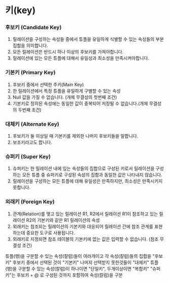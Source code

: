 # 키(key)

### 후보키 (Candidate Key)
1. 릴레이션을 구성하는 속성들 중에서 튜플을 유일하게 식별할 수 있는 속성들의 부분집합을 의미합니다.
2. 모든 릴레이션은 반드시 하나 이상의 후보키를 가져야합니다.
3. 릴레이션에 있는 모든 튜플에 대해서 유일성과 최소성을 만족시켜야합니다.

### 기본키 (Primary Key)
1. 후보키 중에서 선택한 주키(Main Key)
2. 한 릴레이션에서 특정 튜플을 유일하게 구별할 수 있는 속성
3. Null 값을 가질 수 없습니다. (개체 무결성의 첫번째 조건)
4. 기본키로 정의된 속성에는 동일한 값이 중복되어 저장될 수 없습니다.(개체 무결성의 두번째 조건)

### 대체키 (Alternate Key)
1. 후보키가 둘 이상일 때 기본키를 제외한 나머지 후보키들을 말합니다.
2. 보조키라고도 합니다.

### 슈퍼키 (Super Key)
1. 슈퍼키는 한 릴레이션 내에 있는 속성들의 집합으로 구성된 키로서 릴레이션을 구성하는 모든 튜플 중 슈퍼키로 구성된 속성의 집합과 동일한 값은 나타내지 않습니다.
2. 릴레이션을 구성하는 모든 튜플에 대해 유일성은 만족하지만, 최소성은 만족시키지 못합니다.

### 외래키 (Foreign Key)
1. 관계(Relation)를 맺고 있는 릴레이션 R1, R2에서 릴레이션 R1이 참조하고 있는 릴레이션 R2의 기본키와 같은 R1 릴레이션의 속성
2. 외래키는 참조되는 릴레이션의 기본키와 대응되어 릴레이션 간에 참조 관계를 표현하는데 중요한 도구로 사용됩니다.
3. 외래키로 지정되면 참조 테이블의 기본키에 없는 값은 입력할 수 없습니다. (참조 무결성 조건)


튜플(행)을 구분할 수 있는 속성(칼럼)들이 여러개이고 각 속성(칼럼)들의 집합을 "후보키"
후보키 중에서 선택된 것이 "기본키" 나머지 선택받지 못한것들이 "대체키"
튜플(행)을 구분할 수 있는 속성(칼럼)이 하나이면 "단일키", 두개이상이면 "복합키"
"슈퍼키"는 후보키 + @ 로 구성된 것까지 포함하여 속성(칼럼)을 구분